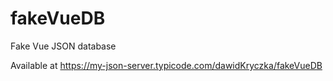 # fakeVueDB
Fake Vue JSON database

Available at https://my-json-server.typicode.com/dawidKryczka/fakeVueDB
